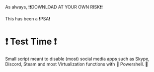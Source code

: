 As always, ❗❗DOWNLOAD AT YOUR OWN RISK❗❗

This has been a ❗PSA❗ 

# ❗ Test Time ❗

Small script meant to disable (most) social media apps such as Skype, Discord, Steam and most Virtualization functions with 🔵 Powershell. 🔵
